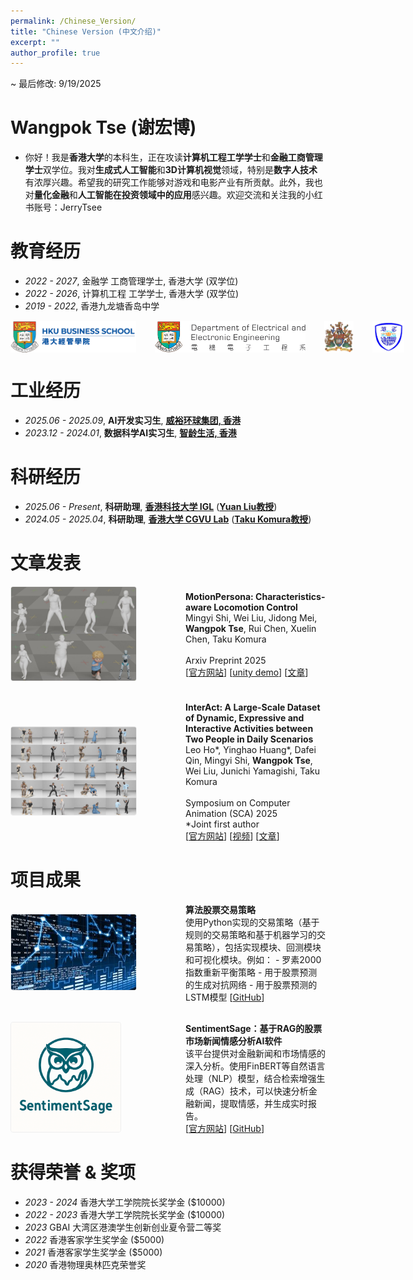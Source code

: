 ```yaml
---
permalink: /Chinese_Version/
title: "Chinese Version (中文介绍)"
excerpt: ""
author_profile: true
---
```



~ 最后修改: 9/19/2025

# Wangpok Tse (谢宏博)
- 你好！我是**香港大学**的本科生，正在攻读**计算机工程工学学士**和**金融工商管理学士**双学位。我对**生成式人工智能**和**3D计算机视觉**领域，特别是**数字人技术**有浓厚兴趣。希望我的研究工作能够对游戏和电影产业有所贡献。此外，我也对**量化金融**和**人工智能在投资领域中的应用**感兴趣。欢迎交流和关注我的小红书账号：JerryTsee


# 教育经历
- *2022 - 2027*, 金融学 工商管理学士, 香港大学 (双学位)
- *2022 - 2026*, 计算机工程 工学学士, 香港大学 (双学位)
- *2019 - 2022*, 香港九龙塘香岛中学

<div style="display: flex; justify-content: flex-start; gap: 30px; margin-top: 15px; margin-bottom: 10px;">
  <img src="/images/bs.png" alt="HKU Logo" style="height: 50px; object-fit: contain;">
  <img src="/images/eee.png" alt="HKU Logo" style="height: 50px; object-fit: contain;">
  <img src="/images/hku.jpg" alt="HKU Logo" style="height: 50px; object-fit: contain;">
  <img src="/images/heungto.png" alt="Heung To Middle School Logo" style="height: 50px; object-fit: contain;">
</div>

# 工业经历
- *2025.06 - 2025.09*, **AI开发实习生**, [**威裕环球集团, 香港**](https://bps-group.net/en/)
- *2023.12 - 2024.01*, **数据科学AI实习生**, [**智龄生活, 香港**](https://smart-age.net/eng/)

# 科研经历
- *2025.06 - Present*, **科研助理**, [**香港科技大学 IGL**](https://github.com/IGL-HKUST) ([**Yuan Liu教授**](https://liuyuan-pal.github.io/))
- *2024.05 - 2025.04*, **科研助理**, [**香港大学 CGVU Lab**](https://hku-cg.github.io/) ([**Taku Komura教授**](https://i.cs.hku.hk/~taku/))


# 文章发表

<div style="display: flex; align-items: center; margin-bottom: 30px;">
  <div style="flex: 0.5; margin-right: 30px; min-width: 250px;">
    <img src="/images/ms.jpg" alt="moper" style="width: 80%; border: 1px solid #eee; border-radius: 4px;">
  </div>
  <div style="flex: 2;">
    <strong>MotionPersona: Characteristics-aware Locomotion Control</strong><br>
    Mingyi Shi, Wei Liu, Jidong Mei, <strong>Wangpok Tse</strong>, Rui Chen, Xuelin Chen, Taku Komura<br>
    <br>
    Arxiv Preprint 2025<br>
    [<a href="https://motionpersona25.github.io/">官方网站</a>] [<a href="https://github.com/MotionPersona25/MotionPersona_Unity">unity demo</a>] [<a href="https://arxiv.org/abs/2506.00173">文章</a>]
  </div>
</div>

<div style="display: flex; align-items: center; margin-bottom: 30px;">
  <div style="flex: 0.5; margin-right: 30px; min-width: 250px;">
    <img src="/images/interact.jpg" alt="InterAct Dataset" style="width: 80%; border: 1px solid #eee; border-radius: 4px;">
  </div>
  <div style="flex: 2;">
    <strong>InterAct: A Large-Scale Dataset of Dynamic, Expressive and Interactive Activities between Two People in Daily Scenarios</strong><br>
    Leo Ho*, Yinghao Huang*, Dafei Qin, Mingyi Shi, <strong>Wangpok Tse</strong>, Wei Liu, Junichi Yamagishi, Taku Komura<br>
    <br>
    Symposium on Computer Animation (SCA) 2025<br>
    *Joint first author<br>
    [<a href="https://hku-cg.github.io/interact/">官方网站</a>] [<a href="https://www.youtube.com/watch?v=CYY6ghLdXJY">视频</a>] [<a href="https://dl.acm.org/doi/10.1145/3747871">文章</a>]
  </div>
</div>


# 项目成果

<div style="display: flex; align-items: center; margin-bottom: 30px;">
  <div style="flex: 0.5; margin-right: 30px; min-width: 250px;">
    <img src="/images/stock.jpeg" alt="Qfin" style="width: 80%; border: 1px solid #eee; border-radius: 4px;">
  </div>
  <div style="flex: 2;">
    <strong>算法股票交易策略</strong><br>
    使用Python实现的交易策略（基于规则的交易策略和基于机器学习的交易策略），包括实现模块、回测模块和可视化模块。例如：
    - 罗素2000指数重新平衡策略 
    - 用于股票预测的生成对抗网络 
    - 用于股票预测的LSTM模型 
    [<a href="https://github.com/JerryTseee/Quantitative_Finance_Trading_Strategies.git">GitHub</a>]
  </div>
</div>

<div style="display: flex; align-items: center; margin-bottom: 30px;">
  <div style="flex: 0.5; margin-right: 30px; min-width: 250px;">
    <img src="/images/logo.png" alt="Qfin" style="width: 70%; height: auto; border: 1px solid #eee; border-radius: 4px;">
  </div>
  <div style="flex: 2;">
    <strong>SentimentSage：基于RAG的股票市场新闻情感分析AI软件</strong><br>
    该平台提供对金融新闻和市场情感的深入分析。使用FinBERT等自然语言处理（NLP）模型，结合检索增强生成（RAG）技术，可以快速分析金融新闻，提取情感，并生成实时报告。<br>
    [<a href="https://sentimentsage-marketnewssentimentanalysiswithrag-nrgktn4pk5dvw.streamlit.app/">官方网站</a>] [<a href="https://github.com/JerryTseee/SentimentSage-market_news_sentiment_analysis_with_RAG.git">GitHub</a>]
  </div>
</div>

# 获得荣誉 & 奖项
- *2023 - 2024* 香港大学工学院院长奖学金 ($10000)
- *2022 - 2023* 香港大学工学院院长奖学金 ($10000)
- *2023* GBAI 大湾区港澳学生创新创业夏令营二等奖
- *2022* 香港客家学生奖学金 ($5000)
- *2021* 香港客家学生奖学金 ($5000)
- *2020* 香港物理奥林匹克荣誉奖
